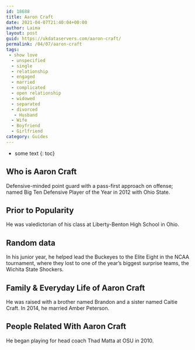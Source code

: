 ```yaml
---
id: 18688
title: Aaron Craft
date: 2021-04-07T21:40:04+00:00
author: Laima
layout: post
guid: https://ukdataservers.com/aaron-craft/
permalink: /04/07/aaron-craft
tags:
 - show love
  - unspecified
  - single
  - relationship
  - engaged
  - married
  - complicated
  - open relationship
  - widowed
  - separated
  - divorced
   - Husband
  - Wife
  - Boyfriend
  - Girlfriend
category: Guides
---
```


* some text
{: toc}


## Who is Aaron Craft
                  
                  
                  
Defensive-minded point guard with a pass-first approach on offense; named Big Ten Defensive Player of the Year in 2012 with Ohio State.
                  
              
            
              
            
                
                
                
## Prior to Popularity
                  
                  
                  
He was valedictorian of his class at Liberty-Benton High School in Ohio.
                  
              
            
              
            
                
                
                
## Random data
                  
                  
                  
In his junior year, he helped lead the Buckeyes to the Elite Eight in the NCAA tournament, where they lost to one of the year&#8217;s biggest surprise teams, the Wichita State Shockers.
                  
              
            
              
            
                
                
                
## Family & Everyday Life of Aaron Craft
                  
                  
                  
He was raised with a brother named Brandon and a sister named Caitie Craft. In 2014, he married Amber Peterson.
                  
              
            
              
            
                
                
                
## People Related With Aaron Craft
                  
                  
                  
He began playing for head coach Thad Matta at OSU in 2010.
                  
              
            
              
            
                
              
            
              
              
            
            
              
            
          
          
          